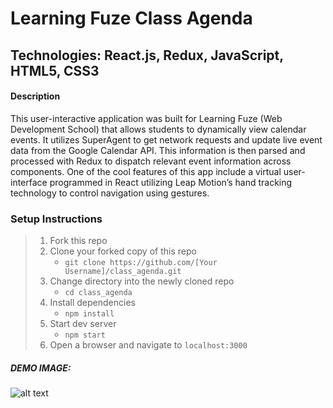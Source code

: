 # Learning Fuze Class Agenda

## Technologies: React.js, Redux, JavaScript, HTML5, CSS3

#### Description

This user-interactive application was built for Learning Fuze (Web Development School) that allows students to dynamically view calendar events. It utilizes SuperAgent to get network requests and update live event data from the Google Calendar API. This information is then parsed and processed with Redux to dispatch relevant event information across components. One of the cool features of this app include a virtual user-interface programmed in React utilizing Leap Motion’s hand tracking technology to control navigation using gestures.

### Setup Instructions

> 1. Fork this repo
> 2. Clone your forked copy of this repo
>    - `git clone https://github.com/[Your Username]/class_agenda.git`
> 3. Change directory into the newly cloned repo
>    - `cd class_agenda`
> 4. Install dependencies 
>    - `npm install`
> 5. Start dev server
>    - `npm start`
> 6. Open a browser and navigate to `localhost:3000`

##### DEMO IMAGE: 
![alt text](/demon_image.png "Class Agenda")